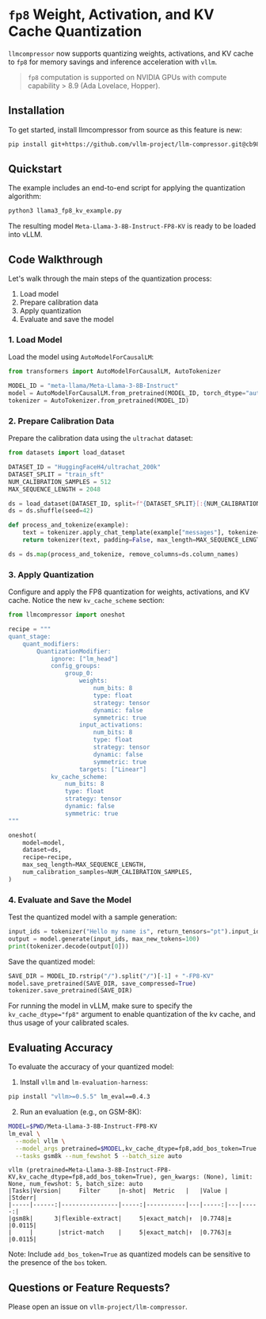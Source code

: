 # `fp8` Weight, Activation, and KV Cache Quantization

`llmcompressor` now supports quantizing weights, activations, and KV cache to `fp8` for memory savings and inference acceleration with `vllm`.

> `fp8` computation is supported on NVIDIA GPUs with compute capability > 8.9 (Ada Lovelace, Hopper).

## Installation

To get started, install llmcompressor from source as this feature is new:

```bash
pip install git+https://github.com/vllm-project/llm-compressor.git@cb98f34d4ec9dd175e6995d12fb02dec39c6f27a
```

## Quickstart

The example includes an end-to-end script for applying the quantization algorithm:

```bash
python3 llama3_fp8_kv_example.py
```

The resulting model `Meta-Llama-3-8B-Instruct-FP8-KV` is ready to be loaded into vLLM.

## Code Walkthrough

Let's walk through the main steps of the quantization process:

1. Load model
2. Prepare calibration data
3. Apply quantization
4. Evaluate and save the model

### 1. Load Model

Load the model using `AutoModelForCausalLM`:

```python
from transformers import AutoModelForCausalLM, AutoTokenizer

MODEL_ID = "meta-llama/Meta-Llama-3-8B-Instruct"
model = AutoModelForCausalLM.from_pretrained(MODEL_ID, torch_dtype="auto")
tokenizer = AutoTokenizer.from_pretrained(MODEL_ID)
```

### 2. Prepare Calibration Data

Prepare the calibration data using the `ultrachat` dataset:

```python
from datasets import load_dataset

DATASET_ID = "HuggingFaceH4/ultrachat_200k"
DATASET_SPLIT = "train_sft"
NUM_CALIBRATION_SAMPLES = 512
MAX_SEQUENCE_LENGTH = 2048

ds = load_dataset(DATASET_ID, split=f"{DATASET_SPLIT}[:{NUM_CALIBRATION_SAMPLES}]")
ds = ds.shuffle(seed=42)

def process_and_tokenize(example):
    text = tokenizer.apply_chat_template(example["messages"], tokenize=False)
    return tokenizer(text, padding=False, max_length=MAX_SEQUENCE_LENGTH, truncation=True, add_special_tokens=False)

ds = ds.map(process_and_tokenize, remove_columns=ds.column_names)
```

### 3. Apply Quantization

Configure and apply the FP8 quantization for weights, activations, and KV cache.
Notice the new `kv_cache_scheme` section:

```python
from llmcompressor import oneshot

recipe = """
quant_stage:
    quant_modifiers:
        QuantizationModifier:
            ignore: ["lm_head"]
            config_groups:
                group_0:
                    weights:
                        num_bits: 8
                        type: float
                        strategy: tensor
                        dynamic: false
                        symmetric: true
                    input_activations:
                        num_bits: 8
                        type: float
                        strategy: tensor
                        dynamic: false
                        symmetric: true
                    targets: ["Linear"]
            kv_cache_scheme:
                num_bits: 8
                type: float
                strategy: tensor
                dynamic: false
                symmetric: true
"""

oneshot(
    model=model,
    dataset=ds,
    recipe=recipe,
    max_seq_length=MAX_SEQUENCE_LENGTH,
    num_calibration_samples=NUM_CALIBRATION_SAMPLES,
)
```

### 4. Evaluate and Save the Model

Test the quantized model with a sample generation:

```python
input_ids = tokenizer("Hello my name is", return_tensors="pt").input_ids.to("cuda")
output = model.generate(input_ids, max_new_tokens=100)
print(tokenizer.decode(output[0]))
```

Save the quantized model:

```python
SAVE_DIR = MODEL_ID.rstrip("/").split("/")[-1] + "-FP8-KV"
model.save_pretrained(SAVE_DIR, save_compressed=True)
tokenizer.save_pretrained(SAVE_DIR)
```

For running the model in vLLM, make sure to specify the `kv_cache_dtype="fp8"` argument to enable quantization of the kv cache, and thus usage of your calibrated scales.

## Evaluating Accuracy

To evaluate the accuracy of your quantized model:

1. Install `vllm` and `lm-evaluation-harness`:

```bash
pip install "vllm>=0.5.5" lm_eval==0.4.3
```

2. Run an evaluation (e.g., on GSM-8K):

```bash
MODEL=$PWD/Meta-Llama-3-8B-Instruct-FP8-KV
lm_eval \
  --model vllm \
  --model_args pretrained=$MODEL,kv_cache_dtype=fp8,add_bos_token=True \
  --tasks gsm8k --num_fewshot 5 --batch_size auto
```

```
vllm (pretrained=Meta-Llama-3-8B-Instruct-FP8-KV,kv_cache_dtype=fp8,add_bos_token=True), gen_kwargs: (None), limit: None, num_fewshot: 5, batch_size: auto
|Tasks|Version|     Filter     |n-shot|  Metric   |   |Value |   |Stderr|
|-----|------:|----------------|-----:|-----------|---|-----:|---|-----:|
|gsm8k|      3|flexible-extract|     5|exact_match|↑  |0.7748|±  |0.0115|
|     |       |strict-match    |     5|exact_match|↑  |0.7763|±  |0.0115|
```

Note: Include `add_bos_token=True` as quantized models can be sensitive to the presence of the `bos` token.

## Questions or Feature Requests?

Please open an issue on `vllm-project/llm-compressor`.